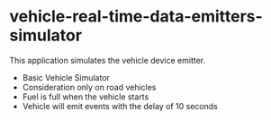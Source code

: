 # vehicle-real-time-data-emitters-simulator

This application simulates the vehicle device emitter.

* Basic Vehicle Simulator
* Consideration only on road vehicles
* Fuel is full when the vehicle starts
* Vehicle will emit events with the delay of 10 seconds

